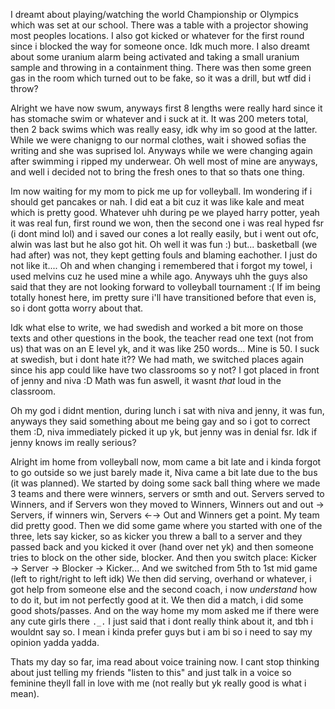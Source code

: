I dreamt about playing/watching the world Championship or Olympics which was set at our school. There was a table with a projector showing most peoples locations.
I also got kicked or whatever for the first round since i blocked the way for someone once. Idk much more.
I also dreamt about some uranium alarm being activated and taking a small uranium sample and throwing in a containment thing. There was then some green gas in the room which turned out to be fake, so it was a drill, but wtf did i throw?

Alright we have now swum, anyways first 8 lengths were really hard since it has stomache swim or whatever and i suck at it. It was 200 meters total, then 2 back swims which was really easy, idk why im so good at the latter.
While we were chanigng to our normal clothes, wait
i showed sofias the writing and she was suprised lol. Anyways while we were changing again after swimming i ripped my underwear. Oh well most of mine are anyways, and well i decided not to bring the fresh ones to that so thats one thing.

Im now waiting for my mom to pick me up for volleyball. Im wondering if i should get pancakes or nah. I did eat a bit cuz it was like kale and meat which is pretty good. Whatever uhh during pe we played harry potter, yeah it was real fun, first round we won, then the second one i was real hyped fsr (i dont mind lol) and i saved our cones a lot really easily, but i went out ofc, alwin was last but he also got hit. Oh well it was fun :) but... basketball (we had after) was not, they kept getting fouls and blaming eachother. I just do not like it....
Oh and when changing i remembered that i forgot my towel, i used melvins cuz he used mine a while ago. Anyways uhh the guys also said that they are not looking forward to volleyball tournament :(
If im being totally honest here, im pretty sure i'll have transitioned before that even is, so i dont gotta worry about that.

Idk what else to write, we had swedish and worked a bit more on those texts and other questions in the book, the teacher read one text (not from us) that was on an E level yk, and it was like 250 words... Mine is 50. I suck at swedish, but i dont hate it??
We had math, we switched places again since his app could like have two classrooms so y not? I got placed in front of jenny and niva :D
Math was fun aswell, it wasnt *that* loud in the classroom.

Oh my god i didnt mention, during lunch i sat with niva and jenny, it was fun, anyways they said something about me being gay and so i got to correct them :D, niva immediately picked it up yk, but jenny was in denial fsr. Idk if jenny knows im really serious?

Alright im home from volleyball now, mom came a bit late and i kinda forgot to go outside so we just barely made it, Niva came a bit late due to the bus (it was planned). We started by doing some sack ball thing where we made 3 teams and there were winners, servers or smth and out. Servers served to Winners, and if Servers won they moved to Winners, Winners out and out → Servers, if winners win, Servers ←→ Out and Winners get a point. My team did pretty good. Then we did some game where you started with one of the three, lets say kicker, so as kicker you threw a ball to a server and they passed back and you kicked it over (hand over net yk) and then someone tries to block on the other side, blocker. And then you switch place:
Kicker → Server → Blocker → Kicker...
And we switched from 5th to 1st mid game (left to right/right to left idk)
We then did serving, overhand or whatever, i got help from someone else and the second coach, i now *understand* how to do it, but im not perfectly good at it.
We then did a match, i did some good shots/passes.
And on the way home my mom asked me if there were any cute girls there `._.` I just said that i dont really think about it, and tbh i wouldnt say so. I mean i kinda prefer guys but i am bi so i need to say my opinion yadda yadda.

Thats my day so far, ima read about voice training now. I cant stop thinking about just telling my friends "listen to this" and just talk in a voice so feminine theyll fall in love with me (not really but yk really good is what i mean).